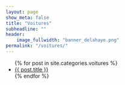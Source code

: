```yaml
---
layout: page
show_meta: false
title: "Voitures"
subheadline: ""
header:
    image_fullwidth: "banner_delahaye.png"
permalink: "/voitures/"
---
```


<ul>
    {% for post in site.categories.voitures %}
    <li><a href="{{ site.url }}{{ site.baseurl }}{{ post.url }}">{{ post.title }}</a></li>
    {% endfor %}
</ul>
